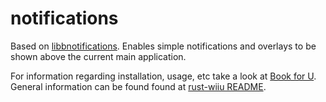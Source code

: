 # notifications

Based on [libbnotifications](https://github.com/wiiu-env/libnotifications). Enables simple notifications and overlays to be shown above the current main application.

For information regarding installation, usage, etc take a look at [Book for U](https://rust-wiiu.github.io/book-for-u/). General information can be found found at [rust-wiiu README](https://github.com/rust-wiiu/.github/blob/main/profile/README.md).
